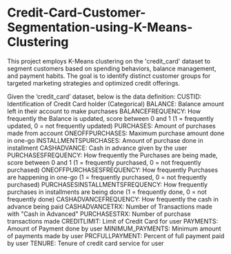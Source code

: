 # Credit-Card-Customer-Segmentation-using-K-Means-Clustering
This project employs K-Means clustering on the 'credit_card' dataset to segment customers based on spending behaviors, balance management, and payment habits. The goal is to identify distinct customer groups for targeted marketing strategies and optimized credit offerings.


Given the ‘credit_card’ dataset, below is the data definition:
CUSTID: Identification of Credit Card holder (Categorical)
BALANCE: Balance amount left in their account to make purchases
BALANCEFREQUENCY: How frequently the Balance is updated, score between 0 and 1 (1 = frequently updated, 0 = not frequently updated)
PURCHASES: Amount of purchases made from account
ONEOFFPURCHASES: Maximum purchase amount done in one-go
INSTALLMENTSPURCHASES: Amount of purchase done in installment
CASHADVANCE: Cash in advance given by the user
PURCHASESFREQUENCY: How frequently the Purchases are being made, score between 0 and 1 (1 = frequently purchased, 0 = not frequently purchased)
ONEOFFPURCHASESFREQUENCY: How frequently Purchases are happening in one-go (1 = frequently purchased, 0 = not frequently purchased)
PURCHASESINSTALLMENTSFREQUENCY: How frequently purchases in installments are being done (1 = frequently done, 0 = not frequently done)
CASHADVANCEFREQUENCY: How frequently the cash in advance being paid
CASHADVANCETRX: Number of Transactions made with "Cash in Advanced"
PURCHASESTRX: Number of purchase transactions made
CREDITLIMIT: Limit of Credit Card for user
PAYMENTS: Amount of Payment done by user
MINIMUM_PAYMENTS: Minimum amount of payments made by user
PRCFULLPAYMENT: Percent of full payment paid by user
TENURE: Tenure of credit card service for user
